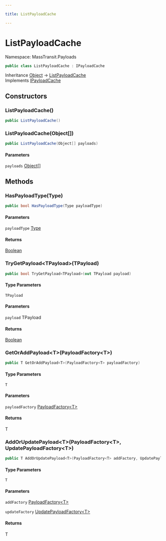 ```yaml
---

title: ListPayloadCache

---
```


# ListPayloadCache

Namespace: MassTransit.Payloads

```csharp
public class ListPayloadCache : IPayloadCache
```

Inheritance [Object](https://learn.microsoft.com/en-us/dotnet/api/system.object) → [ListPayloadCache](../masstransit-payloads/listpayloadcache)<br/>
Implements [IPayloadCache](../masstransit-payloads/ipayloadcache)

## Constructors

### **ListPayloadCache()**

```csharp
public ListPayloadCache()
```

### **ListPayloadCache(Object[])**

```csharp
public ListPayloadCache(Object[] payloads)
```

#### Parameters

`payloads` [Object[]](https://learn.microsoft.com/en-us/dotnet/api/system.object)<br/>

## Methods

### **HasPayloadType(Type)**

```csharp
public bool HasPayloadType(Type payloadType)
```

#### Parameters

`payloadType` [Type](https://learn.microsoft.com/en-us/dotnet/api/system.type)<br/>

#### Returns

[Boolean](https://learn.microsoft.com/en-us/dotnet/api/system.boolean)<br/>

### **TryGetPayload\<TPayload\>(TPayload)**

```csharp
public bool TryGetPayload<TPayload>(out TPayload payload)
```

#### Type Parameters

`TPayload`<br/>

#### Parameters

`payload` TPayload<br/>

#### Returns

[Boolean](https://learn.microsoft.com/en-us/dotnet/api/system.boolean)<br/>

### **GetOrAddPayload\<T\>(PayloadFactory\<T\>)**

```csharp
public T GetOrAddPayload<T>(PayloadFactory<T> payloadFactory)
```

#### Type Parameters

`T`<br/>

#### Parameters

`payloadFactory` [PayloadFactory\<T\>](../masstransit/payloadfactory-1)<br/>

#### Returns

T<br/>

### **AddOrUpdatePayload\<T\>(PayloadFactory\<T\>, UpdatePayloadFactory\<T\>)**

```csharp
public T AddOrUpdatePayload<T>(PayloadFactory<T> addFactory, UpdatePayloadFactory<T> updateFactory)
```

#### Type Parameters

`T`<br/>

#### Parameters

`addFactory` [PayloadFactory\<T\>](../masstransit/payloadfactory-1)<br/>

`updateFactory` [UpdatePayloadFactory\<T\>](../masstransit/updatepayloadfactory-1)<br/>

#### Returns

T<br/>
